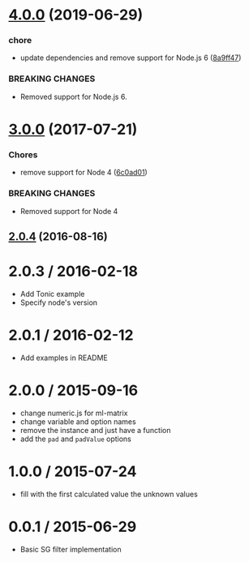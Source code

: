 # [4.0.0](https://github.com/mljs/savitzky-golay/compare/v3.0.0...v4.0.0) (2019-06-29)


### chore

* update dependencies and remove support for Node.js 6 ([8a9ff47](https://github.com/mljs/savitzky-golay/commit/8a9ff47))


### BREAKING CHANGES

* Removed support for Node.js 6.



<a name="3.0.0"></a>
# [3.0.0](https://github.com/mljs/savitzky-golay/compare/v2.0.4...v3.0.0) (2017-07-21)


### Chores

* remove support for Node 4 ([6c0ad01](https://github.com/mljs/savitzky-golay/commit/6c0ad01))


### BREAKING CHANGES

* Removed support for Node 4



<a name="2.0.4"></a>
## [2.0.4](https://github.com/mljs/savitzky-golay/compare/v2.0.3...v2.0.4) (2016-08-16)



2.0.3 / 2016-02-18
==================

* Add Tonic example
* Specify node's version

2.0.1 / 2016-02-12
==================

* Add examples in README

2.0.0 / 2015-09-16
==================

* change numeric.js for ml-matrix
* change variable and option names
* remove the instance and just have a function
* add the `pad` and `padValue` options

1.0.0 / 2015-07-24
==================

* fill with the first calculated value the unknown values

0.0.1 / 2015-06-29
==================

* Basic SG filter implementation

